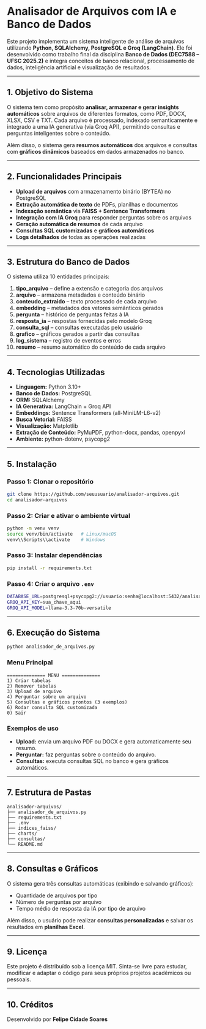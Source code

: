 # Analisador de Arquivos com IA e Banco de Dados

Este projeto implementa um sistema inteligente de análise de arquivos utilizando **Python, SQLAlchemy, PostgreSQL e Groq (LangChain)**.
Ele foi desenvolvido como trabalho final da disciplina **Banco de Dados (DEC7588 – UFSC 2025.2)** e integra conceitos de banco relacional, processamento de dados, inteligência artificial e visualização de resultados.

---

## 1. Objetivo do Sistema

O sistema tem como propósito **analisar, armazenar e gerar insights automáticos** sobre arquivos de diferentes formatos, como PDF, DOCX, XLSX, CSV e TXT.
Cada arquivo é processado, indexado semanticamente e integrado a uma IA generativa (via Groq API), permitindo consultas e perguntas inteligentes sobre o conteúdo.

Além disso, o sistema gera **resumos automáticos** dos arquivos e consultas com **gráficos dinâmicos** baseados em dados armazenados no banco.

---

## 2. Funcionalidades Principais

* **Upload de arquivos** com armazenamento binário (BYTEA) no PostgreSQL
* **Extração automática de texto** de PDFs, planilhas e documentos
* **Indexação semântica** via **FAISS + Sentence Transformers**
* **Integração com IA Groq** para responder perguntas sobre os arquivos
* **Geração automática de resumos** de cada arquivo
* **Consultas SQL customizadas** e **gráficos automáticos**
* **Logs detalhados** de todas as operações realizadas

---

## 3. Estrutura do Banco de Dados

O sistema utiliza 10 entidades principais:

1. **tipo_arquivo** – define a extensão e categoria dos arquivos
2. **arquivo** – armazena metadados e conteúdo binário
3. **conteudo_extraido** – texto processado de cada arquivo
4. **embedding** – metadados dos vetores semânticos gerados
5. **pergunta** – histórico de perguntas feitas à IA
6. **resposta_ia** – respostas fornecidas pelo modelo Groq
7. **consulta_sql** – consultas executadas pelo usuário
8. **grafico** – gráficos gerados a partir das consultas
9. **log_sistema** – registro de eventos e erros
10. **resumo** – resumo automático do conteúdo de cada arquivo

---

## 4. Tecnologias Utilizadas

* **Linguagem:** Python 3.10+
* **Banco de Dados:** PostgreSQL
* **ORM:** SQLAlchemy
* **IA Generativa:** LangChain + Groq API
* **Embeddings:** Sentence Transformers (all-MiniLM-L6-v2)
* **Busca Vetorial:** FAISS
* **Visualização:** Matplotlib
* **Extração de Conteúdo:** PyMuPDF, python-docx, pandas, openpyxl
* **Ambiente:** python-dotenv, psycopg2

---

## 5. Instalação

### Passo 1: Clonar o repositório

```bash
git clone https://github.com/seuusuario/analisador-arquivos.git
cd analisador-arquivos
```

### Passo 2: Criar e ativar o ambiente virtual

```bash
python -m venv venv
source venv/bin/activate   # Linux/macOS
venv\\Scripts\\activate    # Windows
```

### Passo 3: Instalar dependências

```bash
pip install -r requirements.txt
```

### Passo 4: Criar o arquivo `.env`

```bash
DATABASE_URL=postgresql+psycopg2://usuario:senha@localhost:5432/analisador-de-arquivos
GROQ_API_KEY=sua_chave_aqui
GROQ_API_MODEL=llama-3.3-70b-versatile
```

---

## 6. Execução do Sistema

```bash
python analisador_de_arquivos.py
```

### Menu Principal

```
============== MENU ==============
1) Criar tabelas
2) Remover tabelas
3) Upload de arquivo
4) Perguntar sobre um arquivo
5) Consultas e gráficos prontos (3 exemplos)
6) Rodar consulta SQL customizada
0) Sair
```

### Exemplos de uso

* **Upload:** envia um arquivo PDF ou DOCX e gera automaticamente seu resumo.
* **Perguntar:** faz perguntas sobre o conteúdo do arquivo.
* **Consultas:** executa consultas SQL no banco e gera gráficos automáticos.

---

## 7. Estrutura de Pastas

```
analisador-arquivos/
├── analisador_de_arquivos.py
├── requirements.txt
├── .env
├── indices_faiss/
├── charts/
├── consultas/
└── README.md
```

---

## 8. Consultas e Gráficos

O sistema gera três consultas automáticas (exibindo e salvando gráficos):

* Quantidade de arquivos por tipo
* Número de perguntas por arquivo
* Tempo médio de resposta da IA por tipo de arquivo

Além disso, o usuário pode realizar **consultas personalizadas** e salvar os resultados em **planilhas Excel**.

---

## 9. Licença

Este projeto é distribuído sob a licença MIT.
Sinta-se livre para estudar, modificar e adaptar o código para seus próprios projetos acadêmicos ou pessoais.

---

## 10. Créditos

Desenvolvido por **Felipe Cidade Soares**